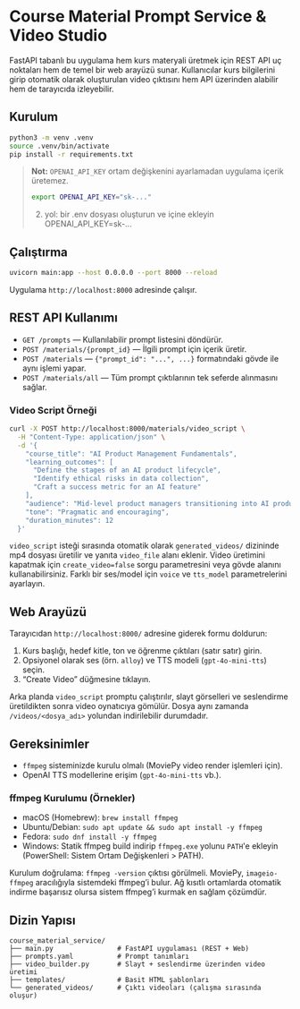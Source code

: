 # Course Material Prompt Service & Video Studio

FastAPI tabanlı bu uygulama hem kurs materyali üretmek için REST API uç noktaları hem de temel bir web arayüzü sunar. Kullanıcılar kurs bilgilerini girip otomatik olarak oluşturulan video çıktısını hem API üzerinden alabilir hem de tarayıcıda izleyebilir.

## Kurulum

```bash
python3 -m venv .venv
source .venv/bin/activate
pip install -r requirements.txt
```

> **Not:** `OPENAI_API_KEY` ortam değişkenini ayarlamadan uygulama içerik üretemez.
>
> ```bash
> export OPENAI_API_KEY="sk-..."
> ```
> 2. yol:  bir .env dosyası oluşturun ve içine ekleyin OPENAI_API_KEY=sk-...

## Çalıştırma

```bash
uvicorn main:app --host 0.0.0.0 --port 8000 --reload
```

Uygulama `http://localhost:8000` adresinde çalışır.

## REST API Kullanımı

- `GET /prompts` — Kullanılabilir prompt listesini döndürür.
- `POST /materials/{prompt_id}` — İlgili prompt için içerik üretir.
- `POST /materials` — `{"prompt_id": "...", ...}` formatındaki gövde ile aynı işlemi yapar.
- `POST /materials/all` — Tüm prompt çıktılarının tek seferde alınmasını sağlar.

### Video Script Örneği

```bash
curl -X POST http://localhost:8000/materials/video_script \
  -H "Content-Type: application/json" \
  -d '{
    "course_title": "AI Product Management Fundamentals",
    "learning_outcomes": [
      "Define the stages of an AI product lifecycle",
      "Identify ethical risks in data collection",
      "Craft a success metric for an AI feature"
    ],
    "audience": "Mid-level product managers transitioning into AI products",
    "tone": "Pragmatic and encouraging",
    "duration_minutes": 12
  }'
```

`video_script` isteği sırasında otomatik olarak `generated_videos/` dizininde mp4 dosyası üretilir ve yanıta `video_file` alanı eklenir. Video üretimini kapatmak için `create_video=false` sorgu parametresini veya gövde alanını kullanabilirsiniz. Farklı bir ses/model için `voice` ve `tts_model` parametrelerini ayarlayın.

## Web Arayüzü

Tarayıcıdan `http://localhost:8000/` adresine giderek formu doldurun:

1. Kurs başlığı, hedef kitle, ton ve öğrenme çıktıları (satır satır) girin.
2. Opsiyonel olarak ses (örn. `alloy`) ve TTS modeli (`gpt-4o-mini-tts`) seçin.
3. “Create Video” düğmesine tıklayın.

Arka planda `video_script` promptu çalıştırılır, slayt görselleri ve seslendirme üretildikten sonra video oynatıcıya gömülür. Dosya aynı zamanda `/videos/<dosya_adı>` yolundan indirilebilir durumdadır.

## Gereksinimler

- `ffmpeg` sisteminizde kurulu olmalı (MoviePy video render işlemleri için).
- OpenAI TTS modellerine erişim (`gpt-4o-mini-tts` vb.).

### ffmpeg Kurulumu (Örnekler)

- macOS (Homebrew): `brew install ffmpeg`
- Ubuntu/Debian: `sudo apt update && sudo apt install -y ffmpeg`
- Fedora: `sudo dnf install -y ffmpeg`
- Windows: Statik ffmpeg build indirip `ffmpeg.exe` yolunu `PATH`'e ekleyin (PowerShell: Sistem Ortam Değişkenleri > PATH).

Kurulum doğrulama: `ffmpeg -version` çıktısı görülmeli. MoviePy, `imageio-ffmpeg` aracılığıyla sistemdeki ffmpeg’i bulur. Ağ kısıtlı ortamlarda otomatik indirme başarısız olursa sistem ffmpeg’i kurmak en sağlam çözümdür.

## Dizin Yapısı

```
course_material_service/
├── main.py                # FastAPI uygulaması (REST + Web)
├── prompts.yaml           # Prompt tanımları
├── video_builder.py       # Slayt + seslendirme üzerinden video üretimi
├── templates/             # Basit HTML şablonları
└── generated_videos/      # Çıktı videoları (çalışma sırasında oluşur)
```
